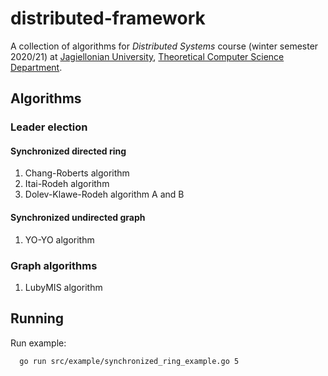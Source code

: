 # distributed-framework
A collection of algorithms for _Distributed Systems_ course (winter semester 2020/21) at [Jagiellonian University](https://uj.edu.pl), [Theoretical Computer Science Department](https://tcs.uj.edu.pl).

## Algorithms

### Leader election

#### Synchronized directed ring
1. Chang-Roberts algorithm
2. Itai-Rodeh algorithm
3. Dolev-Klawe-Rodeh algorithm A and B

#### Synchronized undirected graph
1. YO-YO algorithm

### Graph algorithms
1. LubyMIS algorithm

## Running

Run example:
```bash
  go run src/example/synchronized_ring_example.go 5
```
